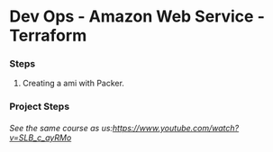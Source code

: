 # Dev Ops - Amazon Web Service - Terraform

### Steps

1. Creating a ami with Packer.

### Project Steps

###### See the same course as us:https://www.youtube.com/watch?v=SLB_c_ayRMo
